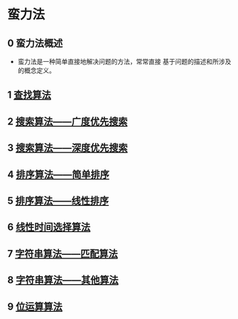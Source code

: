 # 蛮力法
## 0 蛮力法概述
* 蛮力法是一种简单直接地解决问题的方法，常常直接 基于问题的描述和所涉及的概念定义。

## 1 [查找算法](3.1%20查找算法.md)
## 2 [搜索算法——广度优先搜索](./3.2%20搜索算法-广度优先搜索.md)
## 3 [搜索算法——深度优先搜索](./3.3%20搜索算法-深度优先搜索.md)
## 4 [排序算法——简单排序](./3.4%20排序算法-简单排序.md)
## 5 [排序算法——线性排序](./3.5%20排序算法-线性排序.md)
## 6 [线性时间选择算法](./3.6%20线性时间选择算法.md)
## 7 [字符串算法——匹配算法](./3.7%20字符串算法-匹配算法.md)
## 8 [字符串算法——其他算法](./3.8%20字符串算法-其他算法.md)
## 9 [位运算算法](./3.9%20位运算算法.md)
